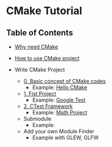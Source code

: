 # CMake Tutorial

## Table of Contents

* [Why need CMake](0.%20Overview/)

* [How to use CMake project](1.%20Use/)

* Write CMake Project
  * [0. Basic concept of CMake codes](2.%20Write/00%20Basic%20Concept/)
    * Example: [Hello CMake](https://github.com/sidneyniuhtc/00HelloCMake.git)
  * [1. Fist Project](2.%20Write/01%20Fist%20Project/)
    * Example: [Google Test](https://github.com/sidneyniuhtc/01FirstProject)
  * [2. CTest Framework](2.%20Write/02%20CTtest%20Framework)
    * Example: [Math Project](https://github.com/sidneyniuhtc/02Math)
  * Submodule
    * Example:
  * Add your own Module Finder
    * Example with GLEW, GLFW
